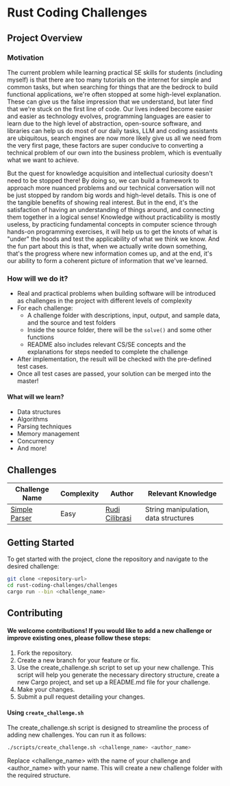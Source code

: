 # Rust Coding Challenges

## Project Overview
### Motivation
The current problem while learning practical SE skills for students (including myself) is that there are too many tutorials on the internet for simple and common tasks, but when searching for things that are the bedrock to build functional applications, we're often stopped at some high-level explanation. These can give us the false impression that we understand, but later find that we're stuck on the first line of code. Our lives indeed become easier and easier as technology evolves, programming languages are easier to learn due to the high level of abstraction, open-source software, and libraries can help us do most of our daily tasks, LLM and coding assistants are ubiquitous, search engines are now more likely give us all we need from the very first page, these factors are super conducive to converting a technical problem of our own into the business problem, which is eventually what we want to achieve. 

But the quest for knowledge acquisition and intellectual curiosity doesn't need to be stopped there! By doing so, we can build a framework to approach more nuanced problems and our technical conversation will not be just stopped by random big words and high-level details. This is one of the tangible benefits of showing real interest. But in the end, it's the satisfaction of having an understanding of things around, and connecting them together in a logical sense! Knowledge without practicability is mostly useless, by practicing fundamental concepts in computer science through hands-on programming exercises, it will help us to get the knots of what is "under" the hoods and test the applicability of what we think we know. And the fun part about this is that, when we actually write down something, that's the progress where new information comes up, and at the end, it's our ability to form a coherent picture of information that we've learned.

### How will we do it?
* Real and practical problems when building software will be introduced as challenges in the project with different levels of complexity
* For each challenge:
  * A challenge folder with descriptions, input, output, and sample data, and the source and test folders
  * Inside the source folder, there will be the `solve()` and some other functions
  * README also includes relevant CS/SE concepts and the explanations for steps needed to complete the challenge
* After implementation, the result will be checked with the pre-defined test cases.
* Once all test cases are passed, your solution can be merged into the master!

#### What will we learn?
- Data structures
- Algorithms
- Parsing techniques
- Memory management
- Concurrency
- And more!

## Challenges
| Challenge Name  | Complexity | Author       | Relevant Knowledge                     |
|------------------|------------|--------------|----------------------------------------|
| [Simple Parser](https://github.com/namvdo/rust-coding-challenges/tree/master/challenges/simple-parser)     | Easy       | [Rudi Cilibrasi](https://github.com/rudi-cilibrasi)    | String manipulation, data structures    |

## Getting Started

To get started with the project, clone the repository and navigate to the desired challenge:

```bash
git clone <repository-url>
cd rust-coding-challenges/challenges
cargo run --bin <challenge_name>
```
## Contributing
#### We welcome contributions! If you would like to add a new challenge or improve existing ones, please follow these steps:

1.	Fork the repository.
2.	Create a new branch for your feature or fix.
3.	Use the create_challenge.sh script to set up your new challenge. This script will help you generate the necessary directory structure, create a new Cargo project, and set up a README.md file for your challenge.
4.	Make your changes.
5.	Submit a pull request detailing your changes.

#### Using `create_challenge.sh`

The create_challenge.sh script is designed to streamline the process of adding new challenges. You can run it as follows:
```bash
./scripts/create_challenge.sh <challenge_name> <author_name>
```
Replace <challenge_name> with the name of your challenge and <author_name> with your name. This will create a new challenge folder with the required structure.
